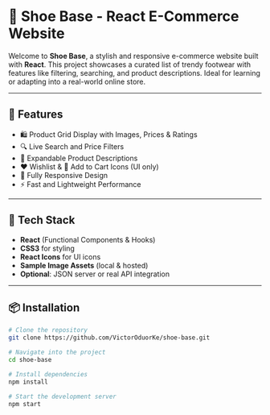 # 👟 Shoe Base - React E-Commerce Website

Welcome to **Shoe Base**, a stylish and responsive e-commerce website built with **React**. This project showcases a curated list of trendy footwear with features like filtering, searching, and product descriptions. Ideal for learning or adapting into a real-world online store.

---

## 🚀 Features

- 🛍️ Product Grid Display with Images, Prices & Ratings  
- 🔍 Live Search and Price Filters  
- 📖 Expandable Product Descriptions  
- ❤️ Wishlist & 🛒 Add to Cart Icons (UI only)  
- 📱 Fully Responsive Design  
- ⚡ Fast and Lightweight Performance  

---

## 🧱 Tech Stack

- **React** (Functional Components & Hooks)  
- **CSS3** for styling  
- **React Icons** for UI icons  
- **Sample Image Assets** (local & hosted)  
- **Optional**: JSON server or real API integration

---

## 📦 Installation

```bash
# Clone the repository
git clone https://github.com/VictorOduorKe/shoe-base.git

# Navigate into the project
cd shoe-base

# Install dependencies
npm install

# Start the development server
npm start
